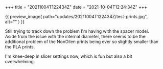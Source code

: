 +++
title = "20211004T122434Z"
date  = "2021-10-04T12:24:34Z"
+++

{{
    preview_image(
        path="updates/20211004T122434Z/test-prints.jpg",
        alt=""
    )
}}

Still trying to track down the problem I'm having with the spacer model. Aside from the issue with the internal diameter, there seems to be the additional problem of the NonOilen prints being ever so slightly smaller than the PLA prints.

I'm knee-deep in slicer settings now, which is fun but also a bit overwhelming.
